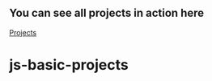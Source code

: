 ## You can see all projects in action here

[Projects](https://www.vanillajavascriptprojects.com/)
# js-basic-projects
